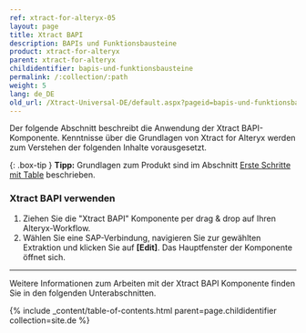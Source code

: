 ```yaml
---
ref: xtract-for-alteryx-05
layout: page
title: Xtract BAPI
description: BAPIs und Funktionsbausteine
product: xtract-for-alteryx
parent: xtract-for-alteryx
childidentifier: bapis-und-funktionsbausteine
permalink: /:collection/:path
weight: 5
lang: de_DE
old_url: /Xtract-Universal-DE/default.aspx?pageid=bapis-und-funktionsbausteine
---
```

Der folgende Abschnitt beschreibt die Anwendung der Xtract BAPI-Komponente. 
Kenntnisse über die Grundlagen von Xtract for Alteryx werden zum Verstehen der folgenden Inhalte vorausgesetzt.

{: .box-tip }
**Tipp:** Grundlagen zum Produkt sind im Abschnitt [Erste Schritte mit Table](./erste-schritte) beschrieben.

### Xtract BAPI verwenden
1. Ziehen Sie die "Xtract BAPI" Komponente per drag & drop auf Ihren Alteryx-Workflow.
2. Wählen Sie eine SAP-Verbindung, navigieren Sie zur gewählten Extraktion und klicken Sie auf **[Edit]**. Das Hauptfenster der Komponente öffnet sich.

---

Weitere Informationen zum Arbeiten mit der Xtract BAPI Komponente finden Sie in den folgenden Unterabschnitten.

{% include _content/table-of-contents.html parent=page.childidentifier collection=site.de %}